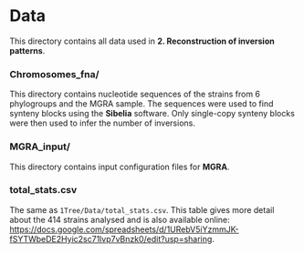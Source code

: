 # Data
This directory contains all data used in **2. Reconstruction of inversion patterns**.

### Chromosomes_fna/
This directory contains nucleotide sequences of the strains from 6 phylogroups and the MGRA sample. The sequences were used
to find synteny blocks using the **Sibelia** software. Only single-copy synteny blocks were then used to infer the number 
of inversions.

### MGRA_input/
This directory contains input configuration files for **MGRA**. 

### total_stats.csv
The same as `1Tree/Data/total_stats.csv`. This table gives more detail about the 414 strains analysed and is also available 
online: https://docs.google.com/spreadsheets/d/1URebV5iYzmmJK-fSYTWbeDE2Hyic2sc71lvp7vBnzk0/edit?usp=sharing.
